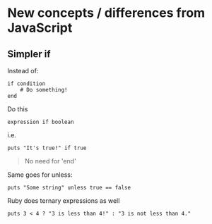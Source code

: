 # New concepts / differences from JavaScript

## Simpler if

Instead of:

    if condition
        # Do something!
    end

Do this

    expression if boolean

i.e.

    puts "It's true!" if true

> No need for 'end'

Same goes for unless:

    puts "Some string" unless true == false

Ruby does ternary expressions as well

    puts 3 < 4 ? "3 is less than 4!" : "3 is not less than 4."

